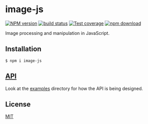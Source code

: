 # image-js

[![NPM version][npm-image]][npm-url]
[![build status][ci-image]][ci-url]
[![Test coverage][codecov-image]][codecov-url]
[![npm download][download-image]][download-url]

Image processing and manipulation in JavaScript.

## Installation

`$ npm i image-js`

## [API](https://image-js.github.io/image-js-typescript/)

Look at the [examples](./examples) directory for how the API is being designed.

## License

[MIT](./LICENSE)

[npm-image]: https://img.shields.io/npm/v/image-js.svg
[npm-url]: https://www.npmjs.com/package/image-js
[ci-image]: https://github.com/image-js/image-js-typescript/actions/workflows/nodejs.yml/badge.svg
[ci-url]: https://github.com/image-js/image-js-typescript/actions/workflows/nodejs.yml
[codecov-image]: https://img.shields.io/codecov/c/github/image-js/image-js-typescript.svg
[codecov-url]: https://codecov.io/gh/image-js/image-js-typescript
[download-image]: https://img.shields.io/npm/dm/image-js.svg
[download-url]: https://www.npmjs.com/package/image-js
